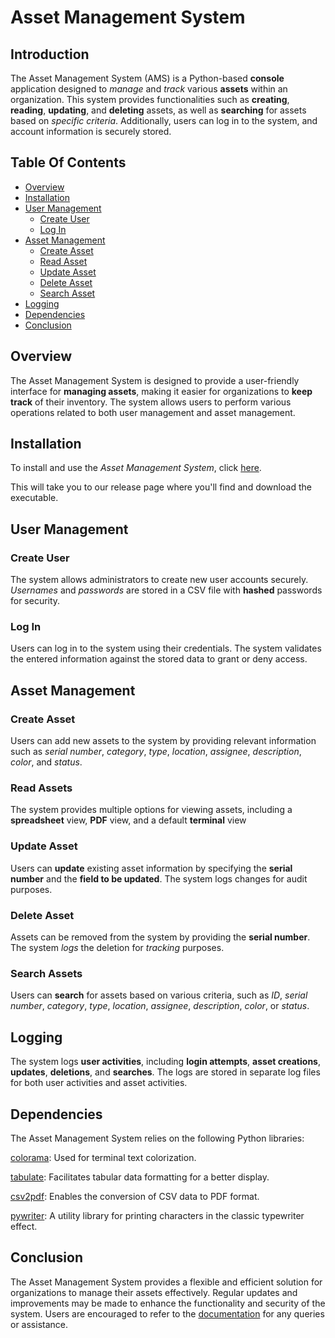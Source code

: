 # Asset Management System

## Introduction

The Asset Management System (AMS) is a Python-based **console** application designed to *manage* and *track* various **assets** within an organization. This system provides functionalities such as **creating**, **reading**, **updating**, and **deleting** assets, as well as **searching** for assets based on *specific criteria*. Additionally, users can log in to the system, and account information is securely stored.

## Table Of Contents

- [Overview](#overview)
- [Installation](#installation)
- [User Management](#user-management)
  - [Create User](#create-user)
  - [Log In](#log-in)
- [Asset Management](#asset-management)
  - [Create Asset](#create-asset)
  - [Read Asset](#read-asset)
  - [Update Asset](#update-asset)
  - [Delete Asset](#delete-asset)
  - [Search Asset](#search-asset)
- [Logging](#logging)
- [Dependencies](#dependencies)
- [Conclusion](#conclusion)

## Overview

The Asset Management System is designed to provide a user-friendly interface for **managing assets**, making it easier for organizations to **keep track** of their inventory. The system allows users to perform various operations related to both user management and asset management.

## Installation

To install and use the *Asset Management System*, click [here](https://github.com/amarquaye/gridcode/releases/download/v2.0.1/ams.exe).  

This will take you to our release page where you'll find and download the executable.

## User Management

### Create User

The system allows administrators to create new user accounts securely. *Usernames* and *passwords* are stored in a CSV file with **hashed** passwords for security.

### Log In

Users can log in to the system using their credentials. The system validates the entered information against the stored data to grant or deny access.

## Asset Management

### Create Asset

Users can add new assets to the system by providing relevant information such as *serial number*, *category*, *type*, *location*, *assignee*, *description*, *color*, and *status*.

### Read Assets

The system provides multiple options for viewing assets, including a **spreadsheet** view, **PDF** view, and a default **terminal** view

### Update Asset

Users can **update** existing asset information by specifying the **serial number** and the **field to be updated**. The system logs changes for audit purposes.

### Delete Asset

Assets can be removed from the system by providing the **serial number**. The system *logs* the deletion for *tracking* purposes.

### Search Assets

Users can **search** for assets based on various criteria, such as *ID*, *serial number*, *category*, *type*, *location*, *assignee*, *description*, *color*, or *status*.

## Logging

The system logs **user activities**, including **login attempts**, **asset creations**, **updates**, **deletions**, and **searches**. The logs are stored in separate log files for both user activities and asset activities.

## Dependencies

The Asset Management System relies on the following Python libraries:

[colorama](https://pypi.org/project/colorama/): Used for terminal text colorization.  

[tabulate](https://pypi.org/project/tabulate/): Facilitates tabular data formatting for a better display.  

[csv2pdf](https://pypi.org/project/csv2pdf/): Enables the conversion of CSV data to PDF format.  

[pywriter](https://pypi.org/project/pywriter/): A utility library for printing characters in the classic typewriter effect.  

## Conclusion

The Asset Management System provides a flexible and efficient solution for organizations to manage their assets effectively. Regular updates and improvements may be made to enhance the functionality and security of the system. Users are encouraged to refer to the [documentation](https://amarquaye.github.io/gridcode/) for any queries or assistance.
